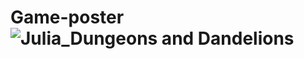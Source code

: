 # Game-poster![Julia_Dungeons and Dandelions](https://user-images.githubusercontent.com/112895681/197784564-84635fdb-5545-4744-8474-b05faec27367.png)
